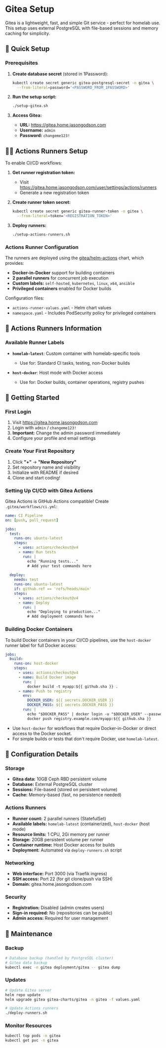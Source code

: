 # Gitea Setup

Gitea is a lightweight, fast, and simple Git service - perfect for homelab use. This setup uses external PostgreSQL with file-based sessions and memory caching for simplicity.

## 🚀 Quick Setup

### Prerequisites
1. **Create database secret** (stored in 1Password):
   ```bash
   kubectl create secret generic gitea-postgresql-secret -n gitea \
     --from-literal=password='<PASSWORD_FROM_1PASSWORD>'
    ```

2. **Run the setup script:**
   ```bash
   ./setup-gitea.sh
   ```

3. **Access Gitea:**
   - **URL:** https://gitea.home.jasongodson.com
   - **Username:** `admin`
   - **Password:** `changeme123!`

## 🏃‍♂️ Actions Runners Setup

To enable CI/CD workflows:

1. **Get runner registration token:**
   - Visit https://gitea.home.jasongodson.com/user/settings/actions/runners
   - Generate a new registration token

2. **Create runner token secret:**
   ```bash
   kubectl create secret generic gitea-runner-token -n gitea \
     --from-literal=token='<REGISTRATION_TOKEN>'
   ```

3. **Deploy runners:**
   ```bash
   ./setup-actions-runners.sh
   ```

### Actions Runner Configuration

The runners are deployed using the [gitea/helm-actions](https://gitea.com/gitea/helm-actions) chart, which provides:
- **Docker-in-Docker** support for building containers
- **2 parallel runners** for concurrent job execution
- **Custom labels:** `self-hosted`, `kubernetes`, `linux`, `x64`, `ansible`
- **Privileged containers** enabled for Docker builds

Configuration files:
- `actions-runner-values.yaml` - Helm chart values
- `namespace.yaml` - Includes PodSecurity policy for privileged containers

## 🏃 Actions Runners Information

### Available Runner Labels

- **`homelab-latest`**: Custom container with homelab-specific tools
  - Use for: Standard CI tasks, testing, non-Docker builds

- **`host-docker`**: Host mode with Docker access  
  - Use for: Docker builds, container operations, registry pushes

## 🎯 Getting Started

### First Login
1. Visit https://gitea.home.jasongodson.com
2. Login with `admin` / `changeme123!`
3. **Important:** Change the admin password immediately
4. Configure your profile and email settings

### Create Your First Repository
1. Click **"+"** → **"New Repository"**
2. Set repository name and visibility
3. Initialize with README if desired
4. Clone and start coding!

### Setting Up CI/CD with Gitea Actions

Gitea Actions is GitHub Actions compatible! Create `.gitea/workflows/ci.yml`:

```yaml
name: CI Pipeline
on: [push, pull_request]

jobs:
  test:
    runs-on: ubuntu-latest
    steps:
      - uses: actions/checkout@v4
      - name: Run tests
        run: |
          echo "Running tests..."
          # Add your test commands here
          
  deploy:
    needs: test
    runs-on: ubuntu-latest
    if: github.ref == 'refs/heads/main'
    steps:
      - uses: actions/checkout@v4
      - name: Deploy
        run: |
          echo "Deploying to production..."
          # Add deployment commands here
```

### Building Docker Containers
To build Docker containers in your CI/CD pipelines, use the `host-docker` runner label for full Docker access:

```yaml
jobs:
  build:
    runs-on: host-docker
    steps:
      - uses: actions/checkout@v4
      - name: Build Docker image
        run: |
          docker build -t myapp:${{ github.sha }} .
      - name: Push to registry
        env:
          DOCKER_USER: ${{ secrets.DOCKER_USER }}
          DOCKER_PASS: ${{ secrets.DOCKER_PASS }}
        run: |
          echo "$DOCKER_PASS" | docker login -u "$DOCKER_USER" --password-stdin registry.example.com
          docker push registry.example.com/myapp:${{ github.sha }}
```

- Use `host-docker` for workflows that require Docker-in-Docker or direct access to the Docker socket.
- For simple builds or tests that don't require Docker, use `homelab-latest`.

## 🔧 Configuration Details

### Storage
- **Gitea data:** 10GB Ceph RBD persistent volume
- **Database:** External PostgreSQL cluster
- **Sessions:** File-based (stored on persistent volume)
- **Cache:** Memory-based (fast, no persistence needed)

### Actions Runners
- **Runner count:** 2 parallel runners (StatefulSet)
- **Available labels:** `homelab-latest` (containerized), `host-docker` (host mode)
- **Resource limits:** 1 CPU, 2Gi memory per runner
- **Storage:** 20GB persistent volume per runner
- **Container runtime:** Host Docker access for builds
- **Deployment:** Automated via `deploy-runners.sh` script

### Networking
- **Web interface:** Port 3000 (via Traefik ingress)
- **SSH access:** Port 22 (for git clone/push via SSH)
- **Domain:** gitea.home.jasongodson.com

### Security
- **Registration:** Disabled (admin creates users)
- **Sign-in required:** No (repositories can be public)
- **Admin access:** Required for user management

## 🔄 Maintenance

### Backup
```bash
# Database backup (handled by PostgreSQL cluster)
# Gitea data backup
kubectl exec -n gitea deployment/gitea -- gitea dump
```

### Updates
```bash
# Update Gitea server
helm repo update
helm upgrade gitea gitea-charts/gitea -n gitea -f values.yaml

# Update Actions runners
./deploy-runners.sh
```

### Monitor Resources
```bash
kubectl top pods -n gitea
kubectl get pvc -n gitea
```
